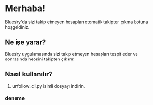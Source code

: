 # Merhaba!
Bluesky'da sizi takip etmeyen hesapları otomatik takipten çıkma botuna hoşgeldiniz.

## Ne işe yarar?
Bluesky uygulamasında sizi takip etmeyen hesapları tespit eder ve sonrasında hepsini takipten çıkarır.

## Nasıl kullanılır? 
1. unfollow_cli.py isimli dosyayı indirin.

### deneme
